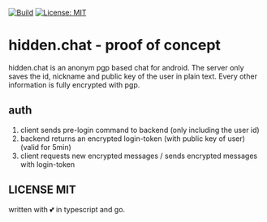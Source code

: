 [![Build](https://github.com/fischer-matthias/hidden.chat/workflows/Build/badge.svg)](https://github.com/fischer-matthias/hidden.chat/actions?query=workflow%3ABuild) [![License: MIT](https://img.shields.io/badge/License-MIT-yellow.svg)](https://github.com/fischer-matthias/hidden.chat/blob/master/LICENSE)
# hidden.chat - proof of concept
hidden.chat is an anonym pgp based chat for android. The server only saves the id, nickname and public key of the user in plain text. Every other information is fully encrypted with pgp.

## auth
1. client sends pre-login command to backend (only including the user id)
2. backend returns an encrypted login-token (with public key of user) (valid for 5min)
3. client requests new encrypted messages / sends encrypted messages with login-token

## LICENSE MIT
written with :two_hearts: in typescript and go.
